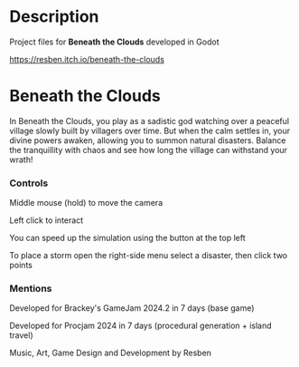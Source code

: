 # Description
Project files for **Beneath the Clouds** developed in Godot

https://resben.itch.io/beneath-the-clouds

# Beneath the Clouds
In Beneath the Clouds, you play as a sadistic god watching over a peaceful village slowly built by villagers over time. But when the calm settles in, your divine powers awaken, allowing you to summon natural disasters. Balance the tranquillity with chaos and see how long the village can withstand your wrath!

### Controls
Middle mouse (hold) to move the camera

Left click to interact

You can speed up the simulation using the button at the top left

To place a storm open the right-side menu select a disaster, then click two points

### Mentions
Developed for Brackey's GameJam 2024.2 in 7 days (base game)

Developed for Procjam 2024 in 7 days (procedural generation + island travel)


Music, Art, Game Design and Development by Resben
